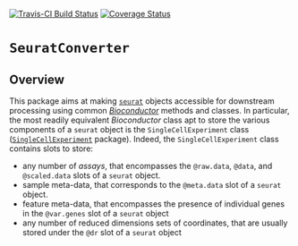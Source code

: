 [![Travis-CI Build Status](https://travis-ci.org/kevinrue/SeuratConverter.svg?branch=master)](https://travis-ci.org/kevinrue/SeuratConverter)
[![Coverage Status](https://codecov.io/github/kevinrue/SeuratConverter/coverage.svg?branch=master)](https://codecov.io/github/kevinrue/SeuratConverter?branch=master)

# `SeuratConverter`

## Overview

This package aims at making
[`seurat`](https://CRAN.R-project.org/package=Seurat) objects
accessible for downstream
processing using common
[_Bioconductor_](https://www.bioconductor.org) methods and classes.
In particular, the most readily equivalent _Bioconductor_ class apt
to store the various components of a `seurat` object is the
`SingleCellExperiment` class
([`SingleCellExperiment`](http://bioconductor.org/packages/SingleCellExperiment/)
package).
Indeed, the `SingleCellExperiment` class contains slots to store:
* any number of _assays_, that encompasses the `@raw.data`, `@data`, and
    `@scaled.data` slots of a `seurat` object.
* sample meta-data, that corresponds to the `@meta.data` slot of a `seurat`
    object.
* feature meta-data, that encompasses the presence of individual genes in the
    `@var.genes` slot of a `seurat` object
* any number of reduced dimensions sets of coordinates, that are usually
    stored under the `@dr` slot of a `seurat` object
